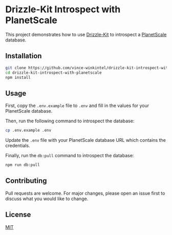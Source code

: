# Drizzle-Kit Introspect with PlanetScale

This project demonstrates how to use [Drizzle-Kit](https://orm.drizzle.team/kit-docs/overview) to introspect a [PlanetScale](https://planetscale.com/) database.

## Installation

```bash
git clone https://github.com/vince-winkintel/drizzle-kit-introspect-with-planetscale.git
cd drizzle-kit-introspect-with-planetscale
npm install
```

## Usage

First, copy the `.env.example` file to `.env` and fill in the values for your PlanetScale database.

Then, run the following command to introspect the database:

```bash
cp .env.example .env
```

Update the `.env` file with your PlanetScale database URL which contains the credentials.

Finally, run the `db:pull` command to introspect the database:

```bash
npm run db:pull
```

## Contributing

Pull requests are welcome. For major changes, please open an issue first
to discuss what you would like to change.

## License

[MIT](https://choosealicense.com/licenses/mit/)
